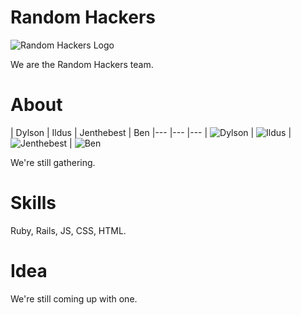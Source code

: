 Random Hackers
==============
![Random Hackers Logo](http://i.imgur.com/wt91X85.png)

We are the Random Hackers team.


About
=====

| Dylson | Ildus | Jenthebest | Ben
|--- |--- |---
| ![Dylson](https://pbs.twimg.com/profile_images/427202043929825280/o5ZFxcJq.png) | ![Ildus](https://pbs.twimg.com/profile_images/1318954004/a_1d9140f1.jpg) | ![Jenthebest](https://pbs.twimg.com/profile_images/537042120821862401/X37nkZ0U_400x400.png) | ![Ben](https://pbs.twimg.com/profile_images/528597310612058112/3PD27_0I_200x200.jpeg)

We're still gathering.


Skills
======
Ruby, Rails, JS, CSS, HTML.

Idea
====

We're still coming up with one.